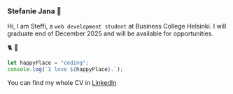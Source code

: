 ### Stefanie Jana :wave:

Hi, I am Steffi, a `web development student` at Business College Helsinki. 
I will graduate end of December 2025 and will be available for opportunities.

:cat2: :unicorn:

```js
let happyPlace = "coding";
console.log(`I love ${happyPlace}.`);
```

You can find my whole CV in [LinkedIn](linkedin.com/in/stefanie-jana-a0b094a8)

<!--
**stabjana/stabjana** is a ✨ _special_ ✨ repository because its `README.md` (this file) appears on your GitHub profile.

Here are some ideas to get you started:

- 🔭 I’m currently working on ...
- 🌱 I’m currently learning ...
- 👯 I’m looking to collaborate on ...
- 🤔 I’m looking for help with ...
- 💬 Ask me about ...
- 📫 How to reach me: ...
- 😄 Pronouns: ...
- ⚡ Fun fact: ...
-->
